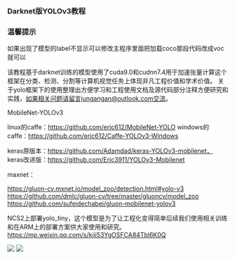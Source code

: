 
### Darknet版YOLOv3教程


### 温馨提示
如果出现了模型的label不显示可以修改主程序里面把加载coco那段代码改成voc就可以

该教程基于darknet训练的模型使用了cuda9.0和cudnn7.4用于加速张量计算这个框架在分类、检测、分割等计算机视觉任务上体现非凡工程价值和学术价值。
关于yolo框架下的使用整理出方便学习和工程使用文档及源代码部分注释方便研究和实践，如果相关问题请留言jungangan@outlook.com交流。

MobileNet-YOLOv3 

linux的caffe：https://github.com/eric612/MobileNet-YOLO
windows的caffe：https://github.com/eric612/Caffe-YOLOv3-Windows 

keras原版本：https://github.com/Adamdad/keras-YOLOv3-mobilenet，
keras改进版：https://github.com/Eric3911/YOLOv3-Mobilenet

maxnet：

https://gluon-cv.mxnet.io/model_zoo/detection.html#yolo-v3
https://github.com/dmlc/gluon-cv/tree/master/gluoncv/model_zoo
https://github.com/sufeidechabei/gluon-mobilenet-yolov3


NCS2上部署yolo_tiny，这个模型是为了让工程化变得简单后续我们使用相关训练和在ARM上的部署方案供大家使用和研究。
https://mp.weixin.qq.com/s/kjii53YgOSFCA84Tbl6K0Q


![](https://github.com/Eric3911/Darknet-YOLOv3/blob/master/pred_input.jpg)
![](https://github.com/Eric3911/Darknet-YOLOv3/blob/master/pred_output.jpg)

